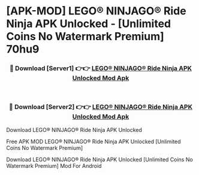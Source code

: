 # [APK-MOD] LEGO® NINJAGO®  Ride Ninja APK Unlocked - [Unlimited Coins No Watermark Premium] 70hu9



<div align="center">
<h3>🔴 Download [Server1] 👉👉 <a href="https://momento.my/?title=LEGO®_NINJAGO®__Ride_Ninja_APK_Unlocked">LEGO® NINJAGO®  Ride Ninja APK Unlocked Mod Apk</a></h3><br>

<h3>🔴 Download [Server2] 👉👉 <a href="https://momento.my/?title=LEGO®_NINJAGO®__Ride_Ninja_APK_Unlocked">LEGO® NINJAGO®  Ride Ninja APK Unlocked Mod Apk</a></h3>
</div>



Download LEGO® NINJAGO®  Ride Ninja APK Unlocked 

Free APK MOD LEGO® NINJAGO®  Ride Ninja APK Unlocked [Unlimited Coins No Watermark Premium]

Download LEGO® NINJAGO®  Ride Ninja APK Unlocked [Unlimited Coins No Watermark Premium] Mod For Android
